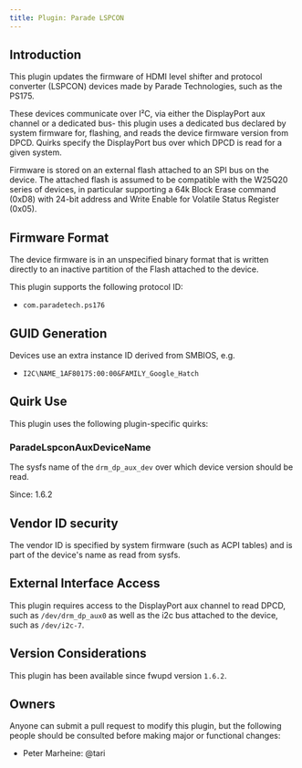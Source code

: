 ```yaml
---
title: Plugin: Parade LSPCON
---
```


## Introduction

This plugin updates the firmware of HDMI level shifter and protocol converter
(LSPCON) devices made by Parade Technologies, such as the PS175.

These devices communicate over I²C, via either the DisplayPort aux channel or a
dedicated bus- this plugin uses a dedicated bus declared by system firmware for,
flashing, and reads the device firmware version from DPCD. Quirks specify the
DisplayPort bus over which DPCD is read for a given system.

Firmware is stored on an external flash attached to an SPI bus on the device.
The attached flash is assumed to be compatible with the W25Q20 series of
devices, in particular supporting a 64k Block Erase command (0xD8) with 24-bit
address and Write Enable for Volatile Status Register (0x05).

## Firmware Format

The device firmware is in an unspecified binary format that is written directly
to an inactive partition of the Flash attached to the device.

This plugin supports the following protocol ID:

* `com.paradetech.ps176`

## GUID Generation

Devices use an extra instance ID derived from SMBIOS, e.g.

* `I2C\NAME_1AF80175:00:00&FAMILY_Google_Hatch`

## Quirk Use

This plugin uses the following plugin-specific quirks:

### ParadeLspconAuxDeviceName

The sysfs name of the `drm_dp_aux_dev` over which device version should be read.

Since: 1.6.2

## Vendor ID security

The vendor ID is specified by system firmware (such as ACPI tables) and is
part of the device's name as read from sysfs.

## External Interface Access

This plugin requires access to the DisplayPort aux channel to read DPCD, such
as `/dev/drm_dp_aux0` as well as the i2c bus attached to the device, such as
`/dev/i2c-7`.

## Version Considerations

This plugin has been available since fwupd version `1.6.2`.

## Owners

Anyone can submit a pull request to modify this plugin, but the following people should be
consulted before making major or functional changes:

* Peter Marheine: @tari
